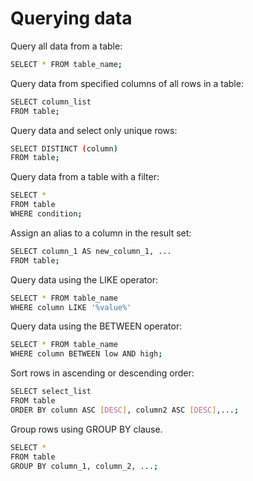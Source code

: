 # Querying data

Query all data from a table:
```bash
SELECT * FROM table_name;
```

Query data from specified columns of all rows in a table:
```bash
SELECT column_list
FROM table;
```

Query data and select only unique rows:
```bash
SELECT DISTINCT (column)
FROM table;
```

Query data from a table with a filter:
```bash
SELECT *
FROM table
WHERE condition;
```

Assign an alias to a column in the result set:
```bash
SELECT column_1 AS new_column_1, ...
FROM table;
```

Query data using the LIKE operator:
```bash
SELECT * FROM table_name
WHERE column LIKE '%value%'
```

Query data using the BETWEEN operator:
```bash
SELECT * FROM table_name
WHERE column BETWEEN low AND high;
```

Sort rows in ascending or descending order:
```bash
SELECT select_list
FROM table
ORDER BY column ASC [DESC], column2 ASC [DESC],...;
```

Group rows using GROUP BY clause.
```bash
SELECT *
FROM table
GROUP BY column_1, column_2, ...;
```